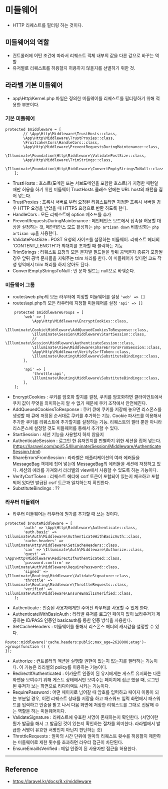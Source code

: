 # 미들웨어
- HTTP 리퀘스트를 필터링 하는 것이다. 

## 미들웨어의 역할
- 컨트롤러에 어떤 조건에 따라서 리퀘스트 객체 내부의 값을 다른 값으로 바꾸는 역할
- 유저별로 리퀘스트를 허용할지 허용하지 않을지를 선별하기 위한 것.

## 라라벨 기본 미들웨어
- app\Http\Kernel.php 파일은 정의한 미들웨어를 리퀘스트를 필터링하기 위해 적용한 부분이다.

### 기본 미들웨어
```
protected $middleware = [
        // \App\Http\Middleware\TrustHosts::class,
        \App\Http\Middleware\TrustProxies::class,
        \Fruitcake\Cors\HandleCors::class,
        \App\Http\Middleware\PreventRequestsDuringMaintenance::class,
        \Illuminate\Foundation\Http\Middleware\ValidatePostSize::class,
        \App\Http\Middleware\TrimStrings::class,
        \Illuminate\Foundation\Http\Middleware\ConvertEmptyStringsToNull::class,
    ];
```
- TrustHosts : 호스트(도메인 또는 서브도메인을 포함한 호스트)가 지정한 패턴일 때만 허용을 하기 위한 미들웨어 TrustHosts 클래스 안에는 URL host의 패턴을 집어 넣는다.
- TrustProxies : 프록시 서버로 부터 요청된 리퀘스트라면 지정한 프록시 서버일 경우 HTTP 요청을 받았을 때 HTTPS 요청으로 반환 하도록 한다.
- HandleCors : 모든 리퀘스트에 option 메소드를 추가
- PreventRequestsDuringMaintenance : 메인테인스 모드에서 접속을 허용할 대상을 설정하는 것, 메인테인스 모드 활성화는 `php artisan down` 비활성화는 `php artisan up`을 사용한다.
- ValidatePostSize : POST 요청의 사이즈를 설정하는 미들웨어. 리퀘스트 헤더의 'CONTENT_LENGTH'가 최대치를 초과할 때 블락하는 기능
- TrimStrings : 리퀘스트 요청의 모든 문자열 필드들을 앞뒤 공백문자 종류가 포함될 경우 앞뒤 공백 문자들을 지워주는 trim 처리를 한다. 이 미들웨어가 있다면 코드 작성 영역에서 trim 처리를 하지 않아도 된다.
- ConvertEmptyStringsToNull : 빈 문자 필드는 null으로 바꿔준다.

### 미들웨어 그룹
- routes\web.php의 모든 라우터에 지정할 미들웨어를 설정 `'web' => []`
- routes\api.php의 모든 라우터에 지정할 미들웨어를 설정 `'api' => []`

```
    protected $middlewareGroups = [
        'web' => [
            \App\Http\Middleware\EncryptCookies::class,
            \Illuminate\Cookie\Middleware\AddQueuedCookiesToResponse::class,
            \Illuminate\Session\Middleware\StartSession::class,
            // \Illuminate\Session\Middleware\AuthenticateSession::class,
            \Illuminate\View\Middleware\ShareErrorsFromSession::class,
            \App\Http\Middleware\VerifyCsrfToken::class,
            \Illuminate\Routing\Middleware\SubstituteBindings::class,
        ],

        'api' => [
            'throttle:api',
            \Illuminate\Routing\Middleware\SubstituteBindings::class,
        ],
    ];
```
- EncryptCookies : 쿠키를 암호화 할지를 결정, 쿠키를 암호화하면 클라이언트에서 쿠키 값이 무엇을 의미하는지 알 수 없기 때문에 쿠키 조작에서 안전해진다.
- AddQueuedCookiesToResponse : 쿠키 큐에 쿠키를 저장해 놓으면 리스폰스를 생성할 때 큐에 저장된 순서대로 쿠키를 추가하는 기능. Cookie 파사드를 이용해서 추가한 쿠키를 리퀘스트에 추가할지를 설정하는 기능. 리퀘스트의 필터 뿐만 아니라 리스폰스에 설정할 것도 미들웨어를 통해서 추가할 수 있다. 
- StartSession : 세션 기능을 사용할지 하지 않을지
- AuthenticateSession : 로그인 한 유저인지를 판별하기 위한 세션을 집어 넣는다. (https://laravel.com/api/5.5/Illuminate/Session/Middleware/AuthenticateSession.html)
- ShareErrorsFromSession : 라라벨은 애플리케이션의 여러 에러들을 MessageBag 객체에 집어 넣는데 MessageBag의 에러들을 세션에 저장하고 있다. 세션의 에러를 가져와서 라라벨의 view에서 사용할 수 있도록 하는 기능이다.
- VerifyCsrfToken : 리퀘스트 헤더에 csrf 토큰이 포함되어 있는지 체크하고 포함되어 있다면 발급된 csrf 토큰과 일치하는지 확인한다.
- SubstituteBindings : ??


### 라우터 미들웨어
- 라우터 미들웨어는 라우터에 뭔가를 추가할 때 쓰는 것이다. 
```
protected $routeMiddleware = [
        'auth' => \App\Http\Middleware\Authenticate::class,
        'auth.basic' => \Illuminate\Auth\Middleware\AuthenticateWithBasicAuth::class,
        'cache.headers' => \Illuminate\Http\Middleware\SetCacheHeaders::class,
        'can' => \Illuminate\Auth\Middleware\Authorize::class,
        'guest' => \App\Http\Middleware\RedirectIfAuthenticated::class,
        'password.confirm' => \Illuminate\Auth\Middleware\RequirePassword::class,
        'signed' => \Illuminate\Routing\Middleware\ValidateSignature::class,
        'throttle' => \Illuminate\Routing\Middleware\ThrottleRequests::class,
        'verified' => \Illuminate\Auth\Middleware\EnsureEmailIsVerified::class,
    ];
```
- Authenticate : 인증된 사용자에게만 주어진 라우터를 사용할 수 있게 한다.
- AuthenticateWithBasicAuth : 라라벨 유저를 로그인 페이지 없이 브라우저가 제공하는 ID/PASS 인증인 basicauth를 통한 인증 방식을 사용한다.
- SetCacheHeaders : 미들웨어를 통해서 리스폰스 헤더의 캐시값을 설정할 수 있다.
```
Route::middleware('cache.headers:public;max_age=2628000;etag')->group(function () {
});
```
- Authorize : 컨트롤러의 엑션을 실행할 권한이 있는지 없는지를 필터하는 기능이다. 이 기능은 라라벨의 policy를 이용하는 기능이다. 
- RedirectIfAuthenticated : 어카운트 인증이 된 유저에게는 게스트 유저와는 다른 화면을 보여주기 위해 게스트 상태에서만 보여주는 페이지에 접근 했을 때, 로그인 된 유저가 보는 화면으로 리다이렉트 시키는 기능이다.
- RequirePassword : 어떤 페이지로 넘어갈 때 암호를 입력하고 페이지 이동이 되는 부분일 경우, 이전 리퀘스트 상태를 저장을 하고 패스워드 입력 화면에서 패스워드를 입력하고 인증을 받고 나서 다음 화면에 저장한 리퀘스트를 그대로 전달해 주는 역할을 하는 미들웨어이다.
- ValidateSignature : 리퀘스트에 유효한 서명이 존재하는지 확인한다. (서명이란 뭔가 발급을 해서 그 발급된 것이 있는지 확인하는 절차를 의미한다. 라라벨에서 발급한 서명이 유효한 서명인지 아닌지 판단하는 것)
- ThrottleRequests : 얼마의 시간 단위에 얼마의 리퀘스트 횟수를 허용할지 제한하는 미들웨어로 제한 횟수를 초과하면 라우터 접근이 차단된다.
- EnsureEmailIsVerified : 메일 인증이 된 사용자만 접근을 허용한다. 


---

## Reference
- https://laravel.kr/docs/8.x/middleware
